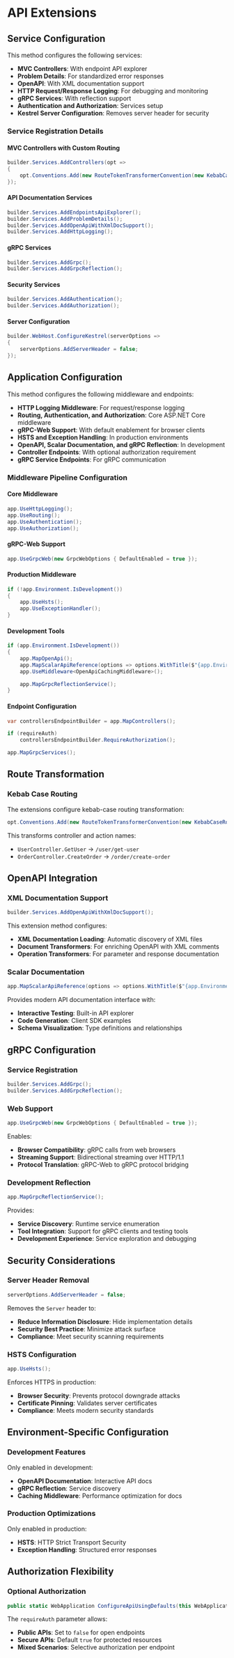 # API Extensions

## Service Configuration

This method configures the following services:

- **MVC Controllers**: With endpoint API explorer
- **Problem Details**: For standardized error responses
- **OpenAPI**: With XML documentation support
- **HTTP Request/Response Logging**: For debugging and monitoring
- **gRPC Services**: With reflection support
- **Authentication and Authorization**: Services setup
- **Kestrel Server Configuration**: Removes server header for security

### Service Registration Details

#### MVC Controllers with Custom Routing

```csharp
builder.Services.AddControllers(opt =>
{
    opt.Conventions.Add(new RouteTokenTransformerConvention(new KebabCaseRoutesTransformer()));
});
```

#### API Documentation Services

```csharp
builder.Services.AddEndpointsApiExplorer();
builder.Services.AddProblemDetails();
builder.Services.AddOpenApiWithXmlDocSupport();
builder.Services.AddHttpLogging();
```

#### gRPC Services

```csharp
builder.Services.AddGrpc();
builder.Services.AddGrpcReflection();
```

#### Security Services

```csharp
builder.Services.AddAuthentication();
builder.Services.AddAuthorization();
```

#### Server Configuration

```csharp
builder.WebHost.ConfigureKestrel(serverOptions =>
{
    serverOptions.AddServerHeader = false;
});
```

## Application Configuration

This method configures the following middleware and endpoints:

- **HTTP Logging Middleware**: For request/response logging
- **Routing, Authentication, and Authorization**: Core ASP.NET Core middleware
- **gRPC-Web Support**: With default enablement for browser clients
- **HSTS and Exception Handling**: In production environments
- **OpenAPI, Scalar Documentation, and gRPC Reflection**: In development
- **Controller Endpoints**: With optional authorization requirement
- **gRPC Service Endpoints**: For gRPC communication

### Middleware Pipeline Configuration

#### Core Middleware

```csharp
app.UseHttpLogging();
app.UseRouting();
app.UseAuthentication();
app.UseAuthorization();
```

#### gRPC-Web Support

```csharp
app.UseGrpcWeb(new GrpcWebOptions { DefaultEnabled = true });
```

#### Production Middleware

```csharp
if (!app.Environment.IsDevelopment())
{
    app.UseHsts();
    app.UseExceptionHandler();
}
```

#### Development Tools

```csharp
if (app.Environment.IsDevelopment())
{
    app.MapOpenApi();
    app.MapScalarApiReference(options => options.WithTitle($"{app.Environment.ApplicationName} OpenAPI"));
    app.UseMiddleware<OpenApiCachingMiddleware>();

    app.MapGrpcReflectionService();
}
```

#### Endpoint Configuration

```csharp
var controllersEndpointBuilder = app.MapControllers();

if (requireAuth)
    controllersEndpointBuilder.RequireAuthorization();

app.MapGrpcServices();
```

## Route Transformation

### Kebab Case Routing

The extensions configure kebab-case routing transformation:

```csharp
opt.Conventions.Add(new RouteTokenTransformerConvention(new KebabCaseRoutesTransformer()));
```

This transforms controller and action names:
- `UserController.GetUser` → `/user/get-user`
- `OrderController.CreateOrder` → `/order/create-order`

## OpenAPI Integration

### XML Documentation Support

```csharp
builder.Services.AddOpenApiWithXmlDocSupport();
```

This extension method configures:
- **XML Documentation Loading**: Automatic discovery of XML files
- **Document Transformers**: For enriching OpenAPI with XML comments
- **Operation Transformers**: For parameter and response documentation

### Scalar Documentation

```csharp
app.MapScalarApiReference(options => options.WithTitle($"{app.Environment.ApplicationName} OpenAPI"));
```

Provides modern API documentation interface with:
- **Interactive Testing**: Built-in API explorer
- **Code Generation**: Client SDK examples
- **Schema Visualization**: Type definitions and relationships

## gRPC Configuration

### Service Registration

```csharp
builder.Services.AddGrpc();
builder.Services.AddGrpcReflection();
```

### Web Support

```csharp
app.UseGrpcWeb(new GrpcWebOptions { DefaultEnabled = true });
```

Enables:
- **Browser Compatibility**: gRPC calls from web browsers
- **Streaming Support**: Bidirectional streaming over HTTP/1.1
- **Protocol Translation**: gRPC-Web to gRPC protocol bridging

### Development Reflection

```csharp
app.MapGrpcReflectionService();
```

Provides:
- **Service Discovery**: Runtime service enumeration
- **Tool Integration**: Support for gRPC clients and testing tools
- **Development Experience**: Service exploration and debugging

## Security Considerations

### Server Header Removal

```csharp
serverOptions.AddServerHeader = false;
```

Removes the `Server` header to:
- **Reduce Information Disclosure**: Hide implementation details
- **Security Best Practice**: Minimize attack surface
- **Compliance**: Meet security scanning requirements

### HSTS Configuration

```csharp
app.UseHsts();
```

Enforces HTTPS in production:
- **Browser Security**: Prevents protocol downgrade attacks
- **Certificate Pinning**: Validates server certificates
- **Compliance**: Meets modern security standards

## Environment-Specific Configuration

### Development Features

Only enabled in development:
- **OpenAPI Documentation**: Interactive API docs
- **gRPC Reflection**: Service discovery
- **Caching Middleware**: Performance optimization for docs

### Production Optimizations

Only enabled in production:
- **HSTS**: HTTP Strict Transport Security
- **Exception Handling**: Structured error responses

## Authorization Flexibility

### Optional Authorization

```csharp
public static WebApplication ConfigureApiUsingDefaults(this WebApplication app, bool requireAuth = true)
```

The `requireAuth` parameter allows:
- **Public APIs**: Set to `false` for open endpoints
- **Secure APIs**: Default `true` for protected resources
- **Mixed Scenarios**: Selective authorization per endpoint